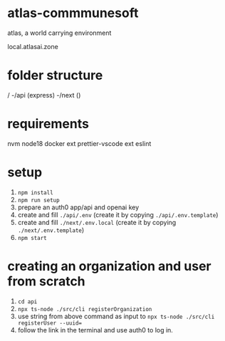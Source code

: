 # atlas-commmunesoft

atlas, a world carrying environment

local.atlasai.zone

# folder structure

/
-/api (express)
-/next ()

# requirements

nvm
node18
docker
ext prettier-vscode
ext eslint

# setup

1. `npm install`
2. `npm run setup`
3. prepare an auth0 app/api and openai key
4. create and fill `./api/.env` (create it by copying `./api/.env.template`)
5. create and fill `./next/.env.local` (create it by copying `./next/.env.template`)
6. `npm start`

# creating an organization and user from scratch

1. `cd api`
2. `npx ts-node ./src/cli registerOrganization`
3. use string from above command as input to `npx ts-node ./src/cli registerUser --uuid=`
4. follow the link in the terminal and use auth0 to log in.
